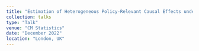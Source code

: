 ```yaml
---
title: "Estimation of Heterogeneous Policy-Relevant Causal Effects under the Difference-in-Differences Framework with Spillover"
collection: talks
type: "Talk"
venue: "CM Statistics"
date: "December 2022"
location: "London, UK"
---
```

